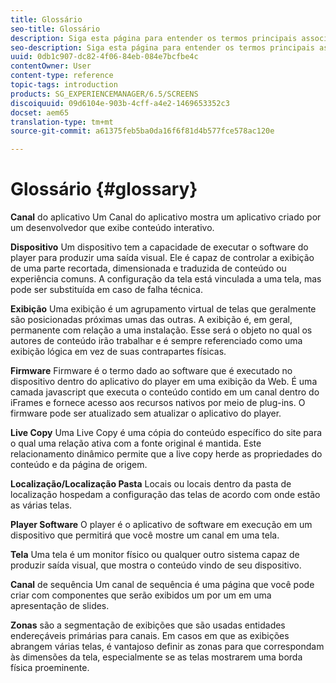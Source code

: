 ```yaml
---
title: Glossário
seo-title: Glossário
description: Siga esta página para entender os termos principais associados ao AEM Screens.
seo-description: Siga esta página para entender os termos principais associados ao AEM Screens.
uuid: 0db1c907-dc82-4f06-84eb-084e7bcfbe4c
contentOwner: User
content-type: reference
topic-tags: introduction
products: SG_EXPERIENCEMANAGER/6.5/SCREENS
discoiquuid: 09d6104e-903b-4cff-a4e2-1469653352c3
docset: aem65
translation-type: tm+mt
source-git-commit: a61375feb5ba0da16f6f81d4b577fce578ac120e

---
```



# Glossário {#glossary}

**Canal** do aplicativo Um Canal do aplicativo mostra um aplicativo criado por um desenvolvedor que exibe conteúdo interativo.

**Dispositivo** Um dispositivo tem a capacidade de executar o software do player para produzir uma saída visual. Ele é capaz de controlar a exibição de uma parte recortada, dimensionada e traduzida de conteúdo ou experiência comuns. A configuração da tela está vinculada a uma tela, mas pode ser substituída em caso de falha técnica.

**Exibição** Uma exibição é um agrupamento virtual de telas que geralmente são posicionadas próximas umas das outras. A exibição é, em geral, permanente com relação a uma instalação. Esse será o objeto no qual os autores de conteúdo irão trabalhar e é sempre referenciado como uma exibição lógica em vez de suas contrapartes físicas.

**Firmware** Firmware é o termo dado ao software que é executado no dispositivo dentro do aplicativo do player em uma exibição da Web. É uma camada javascript que executa o conteúdo contido em um canal dentro do iFrames e fornece acesso aos recursos nativos por meio de plug-ins. O firmware pode ser atualizado sem atualizar o aplicativo do player.

**Live Copy** Uma Live Copy é uma cópia do conteúdo específico do site para o qual uma relação ativa com a fonte original é mantida. Este relacionamento dinâmico permite que a live copy herde as propriedades do conteúdo e da página de origem.

**Localização/Localização Pasta** Locais ou locais dentro da pasta de localização hospedam a configuração das telas de acordo com onde estão as várias telas.

**Player Software** O player é o aplicativo de software em execução em um dispositivo que permitirá que você mostre um canal em uma tela.

**Tela** Uma tela é um monitor físico ou qualquer outro sistema capaz de produzir saída visual, que mostra o conteúdo vindo de seu dispositivo.

**Canal** de sequência Um canal de sequência é uma página que você pode criar com componentes que serão exibidos um por um em uma apresentação de slides.

**Zonas** são a segmentação de exibições que são usadas entidades endereçáveis primárias para canais. Em casos em que as exibições abrangem várias telas, é vantajoso definir as zonas para que correspondam às dimensões da tela, especialmente se as telas mostrarem uma borda física proeminente.
